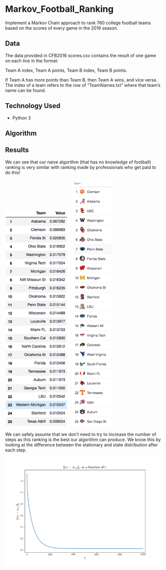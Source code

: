 # Markov_Football_Ranking
Implement a Markov Chain approach to rank 760 college football teams based on the scores of every game in the 2016 season.

## Data

The data provided in CFB2016 scores.csv contains the result of one game on each line in the format:

Team A index, Team A points, Team B index, Team B points.

If Team A has more points than Team B, then Team A wins, and vice versa. The index of a team refers to the row of “TeamNames.txt” where that team’s name can be found.

## Technology Used
- Python 3

## Algorithm


## Results

We can see that our naive algorithm (that has no knowledge of football) ranking is very similar with ranking made by professionals who get paid to do this!

![](./images/markov_team_ranking.png "Algorithm Ranking") ![](./images/pro_ranking.png "Professional Ranking")

We can safely assume that we don't need to try to increase the number of steps as this ranking is the best our algorithm can produce. We know this by looking at the difference between the stationary and state distribution after each step. 

![](./images/stationary_state.png)